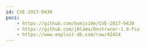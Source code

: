 ```yaml
---
id: CVE-2017-9430
pocs:
    - https://github.com/homjxi0e/CVE-2017-9430
    - https://github.com/j0lama/Dnstracer-1.9-Fix
    - https://www.exploit-db.com/raw/42424
---
```

